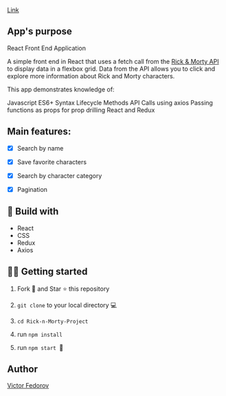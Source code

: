 [Link](https://rick-n-morty-project.vercel.app/characters)

## App's purpose

React Front End Application

A simple front end in React that uses a fetch call from the [Rick & Morty API](https://rickandmortyapi.com/) to display data in a flexbox grid. Data from the API allows you to click and explore more information about Rick and Morty characters.

This app demonstrates knowledge of:

Javascript ES6+ Syntax
Lifecycle Methods
API Calls using axios
Passing functions as props for prop drilling
React and Redux


## Main features:

- [x] Search by name

- [x] Save favorite characters

- [x] Search by character category

- [x] Pagination

## 🔧 Build with

- React
- CSS
- Redux
- Axios

## 🧑‍🚀 Getting started

1. Fork 🍴 and Star ⭐️ this repository

2. ```git clone``` to your local directory 💻

3. ```cd Rick-n-Morty-Project```

4. run ```npm install```

5. run ```npm start ```🎉


## Author

[Victor Fedorov](https://github.com/Cor4zon)

